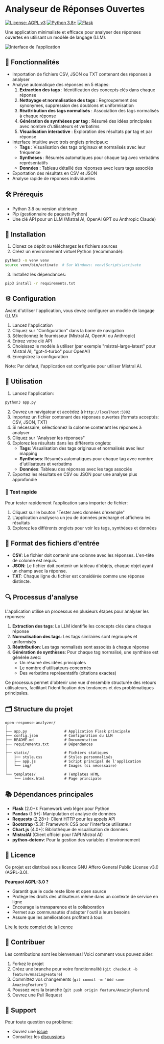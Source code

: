 # Analyseur de Réponses Ouvertes

[![License: AGPL v3](https://img.shields.io/badge/License-AGPL%20v3-blue.svg)](https://www.gnu.org/licenses/agpl-3.0)
[![Python 3.8+](https://img.shields.io/badge/python-3.8+-blue.svg)](https://www.python.org/downloads/)
[![Flask](https://img.shields.io/badge/flask-2.0+-green.svg)](https://flask.palletsprojects.com/)

Une application minimaliste et efficace pour analyser des réponses ouvertes en utilisant un modèle de langage (LLM).

![Interface de l'application](static/img/screenshot.png)

## 🚀 Fonctionnalités

- Importation de fichiers CSV, JSON ou TXT contenant des réponses à analyser
- Analyse automatique des réponses en 5 étapes:
  1. **Extraction des tags** : Identification des concepts clés dans chaque réponse
  2. **Nettoyage et normalisation des tags** : Regroupement des synonymes, suppression des doublons et uniformisation
  3. **Réattribution des tags normalisés** : Association des tags normalisés à chaque réponse
  4. **Génération de synthèses par tag** : Résumé des idées principales avec nombre d'utilisateurs et verbatims
  5. **Visualisation interactive** : Exploration des résultats par tag et par réponse
- Interface intuitive avec trois onglets principaux:
  - **Tags** : Visualisation des tags originaux et normalisés avec leur fréquence
  - **Synthèses** : Résumés automatiques pour chaque tag avec verbatims représentatifs
  - **Données** : Tableau détaillé des réponses avec leurs tags associés
- Exportation des résultats en CSV et JSON
- Analyse rapide de réponses individuelles

## 🛠 Prérequis

- Python 3.8 ou version ultérieure
- Pip (gestionnaire de paquets Python)
- Une clé API pour un LLM (Mistral AI, OpenAI GPT ou Anthropic Claude)

## 🔧 Installation

1. Clonez ce dépôt ou téléchargez les fichiers sources
2. Créez un environnement virtuel Python (recommandé):

```bash
python3 -m venv venv
source venv/bin/activate  # Sur Windows: venv\Scripts\activate
```

3. Installez les dépendances:

```bash
pip3 install -r requirements.txt
```

## ⚙️ Configuration

Avant d'utiliser l'application, vous devez configurer un modèle de langage (LLM):

1. Lancez l'application
2. Cliquez sur "Configuration" dans la barre de navigation
3. Sélectionnez le fournisseur (Mistral AI, OpenAI ou Anthropic)
4. Entrez votre clé API
5. Choisissez le modèle à utiliser (par exemple "mistral-large-latest" pour Mistral AI, "gpt-4-turbo" pour OpenAI)
6. Enregistrez la configuration

Note: Par défaut, l'application est configurée pour utiliser Mistral AI.

## 📖 Utilisation

1. Lancez l'application:

```bash
python3 app.py
```

2. Ouvrez un navigateur et accédez à `http://localhost:5002`
3. Importez un fichier contenant des réponses ouvertes (formats acceptés: CSV, JSON, TXT)
4. Si nécessaire, sélectionnez la colonne contenant les réponses à analyser
5. Cliquez sur "Analyser les réponses"
6. Explorez les résultats dans les différents onglets:
   - **Tags**: Visualisation des tags originaux et normalisés avec leur mapping
   - **Synthèses**: Résumés automatiques pour chaque tag avec nombre d'utilisateurs et verbatims
   - **Données**: Tableau des réponses avec les tags associés
7. Exportez les résultats en CSV ou JSON pour une analyse plus approfondie

### 🧪 Test rapide

Pour tester rapidement l'application sans importer de fichier:
1. Cliquez sur le bouton "Tester avec données d'exemple"
2. L'application analysera un jeu de données préchargé et affichera les résultats
3. Explorez les différents onglets pour voir les tags, synthèses et données

## 📄 Format des fichiers d'entrée

- **CSV**: Le fichier doit contenir une colonne avec les réponses. L'en-tête de colonne est requis.
- **JSON**: Le fichier doit contenir un tableau d'objets, chaque objet ayant un champ avec la réponse.
- **TXT**: Chaque ligne du fichier est considérée comme une réponse distincte.

## 🔍 Processus d'analyse

L'application utilise un processus en plusieurs étapes pour analyser les réponses:

1. **Extraction des tags**: Le LLM identifie les concepts clés dans chaque réponse
2. **Normalisation des tags**: Les tags similaires sont regroupés et uniformisés
3. **Réattribution**: Les tags normalisés sont associés à chaque réponse
4. **Génération de synthèses**: Pour chaque tag normalisé, une synthèse est générée avec:
   - Un résumé des idées principales
   - Le nombre d'utilisateurs concernés
   - Des verbatims représentatifs (citations exactes)

Ce processus permet d'obtenir une vue d'ensemble structurée des retours utilisateurs, facilitant l'identification des tendances et des problématiques principales.

## 🗂 Structure du projet

```
open-response-analyzer/
│
├── app.py                 # Application Flask principale
├── config.json            # Configuration du LLM
├── README.md              # Documentation
├── requirements.txt       # Dépendances
│
├── static/                # Fichiers statiques
│   ├── style.css          # Styles personnalisés
│   ├── app.js             # Script principal de l'application
│   └── img/               # Images (si nécessaire)
│
└── templates/             # Templates HTML
    └── index.html         # Page principale
```

## 📚 Dépendances principales

- **Flask** (2.0+): Framework web léger pour Python
- **Pandas** (1.5+): Manipulation et analyse de données
- **Requests** (2.28+): Client HTTP pour les appels API
- **Bootstrap** (5.3): Framework CSS pour l'interface utilisateur
- **Chart.js** (4.0+): Bibliothèque de visualisation de données
- **MistralAI** (Client officiel pour l'API Mistral AI)
- **python-dotenv**: Pour la gestion des variables d'environnement

## 📜 Licence

Ce projet est distribué sous licence GNU Affero General Public License v3.0 (AGPL-3.0).

**Pourquoi AGPL-3.0 ?**
- Garantit que le code reste libre et open source
- Protège les droits des utilisateurs même dans un contexte de service en ligne
- Encourage la transparence et la collaboration
- Permet aux communautés d'adapter l'outil à leurs besoins
- Assure que les améliorations profitent à tous

[Lire le texte complet de la licence](LICENSE)

## 🤝 Contribuer

Les contributions sont les bienvenues! Voici comment vous pouvez aider:

1. Forkez le projet
2. Créez une branche pour votre fonctionnalité (`git checkout -b feature/AmazingFeature`)
3. Committez vos changements (`git commit -m 'Add some AmazingFeature'`)
4. Poussez vers la branche (`git push origin feature/AmazingFeature`)
5. Ouvrez une Pull Request

## 💬 Support

Pour toute question ou problème:
- Ouvrez une [issue](https://github.com/Fasterious/open-response-analyzer-app.py-/issues)
- Consultez les [discussions](https://github.com/Fasterious/open-response-analyzer-app.py-/discussions) 